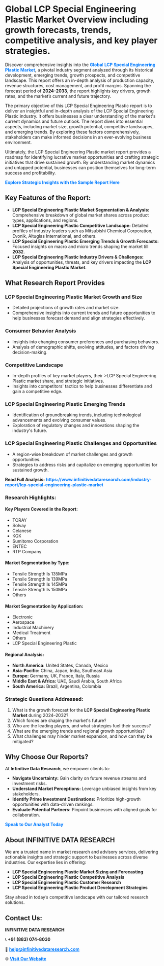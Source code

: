 <h1>Global LCP Special Engineering Plastic Market Overview including growth forecasts, trends, competitive analysis, and key player strategies.</h1>
<p>
Discover comprehensive insights into the 
<a href="https://www.infinitivedataresearch.com/industry-report/lcp-special-engineering-plastic-market" rel="dofollow" style="color: #007BFF; text-decoration: none;"><strong>Global LCP Special Engineering Plastic Market</strong></a>, a pivotal industry segment analyzed through its historical development, emerging trends, growth prospects, and competitive landscape. This report offers an in-depth analysis of production capacity, revenue structures, cost management, and profit margins. Spanning the forecast period of <strong>2024–2033</strong>, the report highlights key drivers, growth rates, and the market’s current and future trajectory.
</p>
<p>
The primary objective of this LCP Special Engineering Plastic report is to deliver an insightful and in-depth analysis of the LCP Special Engineering Plastic industry. It offers businesses a clear understanding of the market's current dynamics and future outlook. The report dives into essential aspects, including market size, growth potential, competitive landscapes, and emerging trends. By exploring these factors comprehensively, stakeholders can make informed decisions in an ever-evolving business environment.
</p>
<p>
Ultimately, the LCP Special Engineering Plastic market report provides a roadmap for identifying lucrative market opportunities and crafting strategic initiatives that drive sustained growth. By understanding market dynamics and untapped potential, businesses can position themselves for long-term success and profitability.
</p>
<p>
<a href="https://www.infinitivedataresearch.com/request-sample/reportId=104224" style="color: #007BFF; text-decoration: none;"><strong>Explore Strategic Insights with the Sample Report Here</strong></a>
</p>

<h2>Key Features of the Report:</h2>
<ul>
<li><strong>LCP Special Engineering Plastic Market Segmentation & Analysis:</strong> Comprehensive breakdown of global market shares across product types, applications, and regions.</li>
<li><strong>LCP Special Engineering Plastic Competitive Landscape:</strong> Detailed profiles of industry leaders such as Mitsubishi Chemical Corporation, Evonik, Altuglas International, and others.</li>
<li><strong>LCP Special Engineering Plastic Emerging Trends & Growth Forecasts:</strong> Focused insights on macro and micro trends shaping the market till <strong>2032</strong>.</li>
<li><strong>LCP Special Engineering Plastic Industry Drivers & Challenges:</strong> Analysis of opportunities, threats, and key drivers impacting the <strong>LCP Special Engineering Plastic Market</strong>.</li>
</ul>

<h2>What Research Report Provides</h2>
<h3>LCP Special Engineering Plastic Market Growth and Size</h3>
<ul>
<li>Detailed projections of growth rates and market size.</li>
<li>Comprehensive insights into current trends and future opportunities to help businesses forecast demand and align strategies effectively.</li>
</ul>

<h3>Consumer Behavior Analysis</h3>
<ul>
<li>Insights into changing consumer preferences and purchasing behaviors.</li>
<li>Analysis of demographic shifts, evolving attitudes, and factors driving decision-making.</li>
</ul>

<h3>Competitive Landscape</h3>
<ul>
<li>In-depth profiles of key market players, their >LCP Special Engineering Plastic market share, and strategic initiatives.</li>
<li>Insights into competitors' tactics to help businesses differentiate and gain a competitive edge.</li>
</ul>

<h3>LCP Special Engineering Plastic Emerging Trends</h3>
<ul>
<li>Identification of groundbreaking trends, including technological advancements and evolving consumer values.</li>
<li>Exploration of regulatory changes and innovations shaping the industry's future.</li>
</ul>

<h3>LCP Special Engineering Plastic Challenges and Opportunities</h3>
<ul>
<li>A region-wise breakdown of market challenges and growth opportunities.</li>
<li>Strategies to address risks and capitalize on emerging opportunities for sustained growth.</li>
</ul>
<p><strong>Read Full Analysis:</strong> <a href="https://www.infinitivedataresearch.com/industry-report/lcp-special-engineering-plastic-market" rel="dofollow" style="color: #007BFF; text-decoration: none;"><strong>https://www.infinitivedataresearch.com/industry-report/lcp-special-engineering-plastic-market</strong></a></p>
<h3>Research Highlights:</h3>
<h4>Key Players Covered in the Report:</h4>
<ul><li>TORAY</li><li>Solvay</li><li>Celanese</li><li>KGK</li><li>Sumitomo Corporation</li><li>ENTEC</li><li>RTP Company</li></ul>
<h4>Market Segmentation by Type:</h4>
<ul><li>Tensile Strength Is 135MPa</li><li>Tensile Strength Is 139MPa</li><li>Tensile Strength Is 145MPa</li><li>Tensile Strength Is 150MPa</li><li>Others</li></ul>
<h4>Market Segmentation by Application:</h4>
<ul><li>Electronic</li><li>Aerospace</li><li>Industrial Machinery</li><li>Medical Treatment</li><li>Others</li><li>LCP Special Engineering Plastic</li></ul>

<h4>Regional Analysis:</h4>
<ul>
<li><strong>North America:</strong> United States, Canada, Mexico</li>
<li><strong>Asia-Pacific:</strong> China, Japan, India, Southeast Asia</li>
<li><strong>Europe:</strong> Germany, UK, France, Italy, Russia</li>
<li><strong>Middle East & Africa:</strong> UAE, Saudi Arabia, South Africa</li>
<li><strong>South America:</strong> Brazil, Argentina, Colombia</li>
</ul>

<h3>Strategic Questions Addressed:</h3>
<ol>
<li>What is the growth forecast for the <strong>LCP Special Engineering Plastic Market</strong> during 2024–2032?</li>
<li>Which forces are shaping the market's future?</li>
<li>Who are the leading players, and what strategies fuel their success?</li>
<li>What are the emerging trends and regional growth opportunities?</li>
<li>What challenges may hinder market expansion, and how can they be mitigated?</li>
</ol>

<h2>Why Choose Our Reports?</h2>
<p>At <strong>Infinitive Data Research</strong>, we empower clients to:</p>
<ul>
<li><strong>Navigate Uncertainty:</strong> Gain clarity on future revenue streams and investment risks.</li>
<li><strong>Understand Market Perceptions:</strong> Leverage unbiased insights from key stakeholders.</li>
<li><strong>Identify Prime Investment Destinations:</strong> Prioritize high-growth opportunities with data-driven rankings.</li>
<li><strong>Evaluate Potential Partners:</strong> Pinpoint businesses with aligned goals for collaboration.</li>
</ul>
<p><a href="https://www.infinitivedataresearch.com/industry-report/lcp-special-engineering-plastic-market" rel="dofollow" style="color: #007BFF; text-decoration: none;"><strong>Speak to Our Analyst Today</strong></a></p>

<h2>About INFINITIVE DATA RESEARCH</h2>
<p>We are a trusted name in market research and advisory services, delivering actionable insights and strategic support to businesses across diverse industries. Our expertise lies in offering:</p>
<ul>
<li><strong>LCP Special Engineering Plastic Market Sizing and Forecasting</strong></li>
<li><strong>LCP Special Engineering Plastic Competitive Analysis</strong></li>
<li><strong>LCP Special Engineering Plastic Customer Research</strong></li>
<li><strong>LCP Special Engineering Plastic Product Development Strategies</strong></li>
</ul>
<p>Stay ahead in today’s competitive landscape with our tailored research solutions.</p>

<h2>Contact Us:</h2>
<p><strong>INFINITIVE DATA RESEARCH</strong></p>
<p>📞 <strong>+91 (883) 074-8030</strong></p>
<p>📧 <strong><a href="mailto:help@infinitivedataresearch.com" style="color: #007BFF;">help@infinitivedataresearch.com</a></strong></p>
<p>🌐 <strong><a href="https://www.infinitivedataresearch.com" rel="dofollow" style="color: #007BFF;">Visit Our Website</a></strong></p>